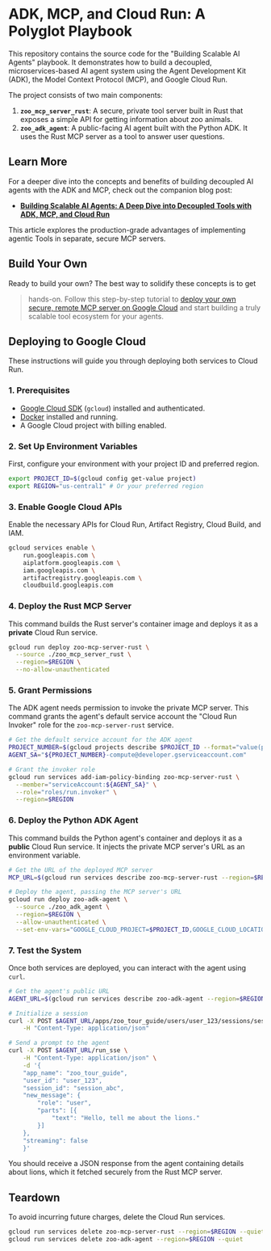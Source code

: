 # ADK, MCP, and Cloud Run: A Polyglot Playbook

This repository contains the source code for the "Building Scalable AI Agents"
playbook. It demonstrates how to build a decoupled, microservices-based AI agent
system using the Agent Development Kit (ADK), the Model Context Protocol (MCP),
and Google Cloud Run.

The project consists of two main components:

1.  **`zoo_mcp_server_rust`**: A secure, private tool server built in Rust that
    exposes a simple API for getting information about zoo animals.
2.  **`zoo_adk_agent`**: A public-facing AI agent built with the Python ADK. It
    uses the Rust MCP server as a tool to answer user questions.

## Learn More

For a deeper dive into the concepts and benefits of building decoupled AI agents
with the ADK and MCP, check out the companion blog post:

- [**Building Scalable AI Agents: A Deep Dive into Decoupled Tools with ADK, MCP, and Cloud Run**](https://caseywest.com/building-scalable-ai-agents-a-deep-dive-into-decoupled-tools-with-adk-mcp-and-cloud-run/)

This article explores the production-grade advantages of implementing agentic
Tools in separate, secure MCP servers.

## Build Your Own

Ready to build your own? The best way to solidify these concepts is to get

> hands-on. Follow this step-by-step tutorial to
> [deploy your own secure, remote MCP server on Google Cloud](https://cloud.google.com/run/docs/tutorials/deploy-remote-mcp-server?utm_campaign=CDR_0x5d16fa53_default&utm_medium=external&utm_source=blog)
> and start building a truly scalable tool ecosystem for your agents.

## Deploying to Google Cloud

These instructions will guide you through deploying both services to Cloud Run.

### 1. Prerequisites

- [Google Cloud SDK](https://cloud.google.com/sdk/docs/install) (`gcloud`)
  installed and authenticated.
- [Docker](https://docs.docker.com/get-docker/) installed and running.
- A Google Cloud project with billing enabled.

### 2. Set Up Environment Variables

First, configure your environment with your project ID and preferred region.

```sh
export PROJECT_ID=$(gcloud config get-value project)
export REGION="us-central1" # Or your preferred region
```

### 3. Enable Google Cloud APIs

Enable the necessary APIs for Cloud Run, Artifact Registry, Cloud Build, and
IAM.

```sh
gcloud services enable \
    run.googleapis.com \
    aiplatform.googleapis.com \
    iam.googleapis.com \
    artifactregistry.googleapis.com \
    cloudbuild.googleapis.com
```

### 4. Deploy the Rust MCP Server

This command builds the Rust server's container image and deploys it as a
**private** Cloud Run service.

```sh
gcloud run deploy zoo-mcp-server-rust \
  --source ./zoo_mcp_server_rust \
  --region=$REGION \
  --no-allow-unauthenticated
```

### 5. Grant Permissions

The ADK agent needs permission to invoke the private MCP server. This command
grants the agent's default service account the "Cloud Run Invoker" role for the
`zoo-mcp-server-rust` service.

```sh
# Get the default service account for the ADK agent
PROJECT_NUMBER=$(gcloud projects describe $PROJECT_ID --format="value(projectNumber)")
AGENT_SA="${PROJECT_NUMBER}-compute@developer.gserviceaccount.com"

# Grant the invoker role
gcloud run services add-iam-policy-binding zoo-mcp-server-rust \
  --member="serviceAccount:${AGENT_SA}" \
  --role="roles/run.invoker" \
  --region=$REGION
```

### 6. Deploy the Python ADK Agent

This command builds the Python agent's container and deploys it as a **public**
Cloud Run service. It injects the private MCP server's URL as an environment
variable.

```sh
# Get the URL of the deployed MCP server
MCP_URL=$(gcloud run services describe zoo-mcp-server-rust --region=$REGION --format="value(status.url)")

# Deploy the agent, passing the MCP server's URL
gcloud run deploy zoo-adk-agent \
  --source ./zoo_adk_agent \
  --region=$REGION \
  --allow-unauthenticated \
  --set-env-vars="GOOGLE_CLOUD_PROJECT=$PROJECT_ID,GOOGLE_CLOUD_LOCATION=$REGION,GOOGLE_GENAI_USE_VERTEXAI=TRUE,MCP_SERVER_URL=${MCP_URL}/mcp"
```

### 7. Test the System

Once both services are deployed, you can interact with the agent using `curl`.

```sh
# Get the agent's public URL
AGENT_URL=$(gcloud run services describe zoo-adk-agent --region=$REGION --format="value(status.url)")

# Initialize a session
curl -X POST $AGENT_URL/apps/zoo_tour_guide/users/user_123/sessions/session_abc \
    -H "Content-Type: application/json"

# Send a prompt to the agent
curl -X POST $AGENT_URL/run_sse \
    -H "Content-Type: application/json" \
    -d '{
    "app_name": "zoo_tour_guide",
    "user_id": "user_123",
    "session_id": "session_abc",
    "new_message": {
        "role": "user",
        "parts": [{
            "text": "Hello, tell me about the lions."
        }]
    },
    "streaming": false
    }'
```

You should receive a JSON response from the agent containing details about
lions, which it fetched securely from the Rust MCP server.

## Teardown

To avoid incurring future charges, delete the Cloud Run services.

```sh
gcloud run services delete zoo-mcp-server-rust --region=$REGION --quiet
gcloud run services delete zoo-adk-agent --region=$REGION --quiet
```
